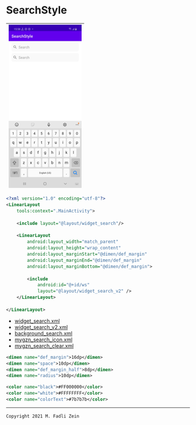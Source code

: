 # SearchStyle
 
|<img src="https://github.com/gzeinnumer/SearchStyle/blob/master/preview/preview1.jpg" width="200"/>|
|---|

```xml
<?xml version="1.0" encoding="utf-8"?>
<LinearLayout
    tools:context=".MainActivity">

    <include layout="@layout/widget_search"/>

    <LinearLayout
        android:layout_width="match_parent"
        android:layout_height="wrap_content"
        android:layout_marginStart="@dimen/def_margin"
        android:layout_marginEnd="@dimen/def_margin"
        android:layout_marginBottom="@dimen/def_margin">

        <include
            android:id="@+id/ws"
            layout="@layout/widget_search_v2" />
    </LinearLayout>

</LinearLayout>
```

- [widget_search.xml](https://github.com/gzeinnumer/SearchStyle/blob/master/app/src/main/res/layout/widget_search.xml)
- [widget_search_v2.xml](https://github.com/gzeinnumer/SearchStyle/blob/master/app/src/main/res/layout/widget_search_v2.xml)
- [background_search.xml](https://github.com/gzeinnumer/SearchStyle/blob/master/app/src/main/res/drawable/background_search.xml)
- [mygzn_search_icon.xml](https://github.com/gzeinnumer/SearchStyle/blob/master/app/src/main/res/drawable/mygzn_search_icon.xml)
- [mygzn_search_clear.xml](https://github.com/gzeinnumer/SearchStyle/blob/master/app/src/main/res/drawable/mygzn_search_clear.xml)

```xml
<dimen name="def_margin">16dp</dimen>
<dimen name="space">10dp</dimen>
<dimen name="def_margin_half">8dp</dimen>
<dimen name="radius">10dp</dimen>
```
```xml
<color name="black">#FF000000</color>
<color name="white">#FFFFFFFF</color>
<color name="colorText">#7b7b7b</color>
```

---

```
Copyright 2021 M. Fadli Zein
```